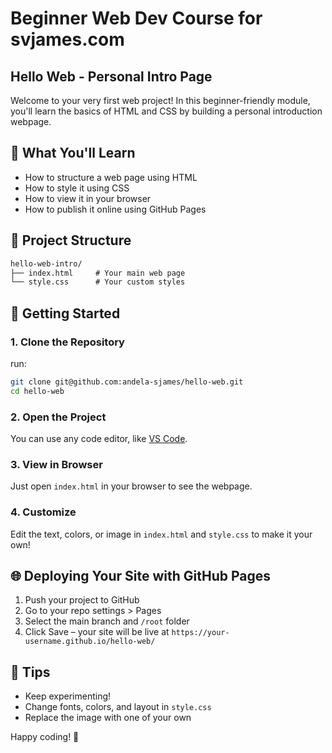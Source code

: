 # Beginner Web Dev Course for svjames.com


## Hello Web - Personal Intro Page

Welcome to your very first web project! In this beginner-friendly module, you'll learn the basics of HTML and CSS by building a personal introduction webpage.

## 🌟 What You'll Learn
- How to structure a web page using HTML
- How to style it using CSS
- How to view it in your browser
- How to publish it online using GitHub Pages

## 📁 Project Structure

```markdown
hello-web-intro/
├── index.html     # Your main web page
└── style.css      # Your custom styles
```


## 🚀 Getting Started

### 1. Clone the Repository
run:
```bash
git clone git@github.com:andela-sjames/hello-web.git
cd hello-web
````

### 2. Open the Project

You can use any code editor, like [VS Code](https://code.visualstudio.com/).

### 3. View in Browser

Just open `index.html` in your browser to see the webpage.

### 4. Customize

Edit the text, colors, or image in `index.html` and `style.css` to make it your own!

## 🌐 Deploying Your Site with GitHub Pages

1. Push your project to GitHub
2. Go to your repo settings > Pages
3. Select the main branch and `/root` folder
4. Click Save – your site will be live at `https://your-username.github.io/hello-web/`

## 🧠 Tips

* Keep experimenting!
* Change fonts, colors, and layout in `style.css`
* Replace the image with one of your own


Happy coding! 🎉

